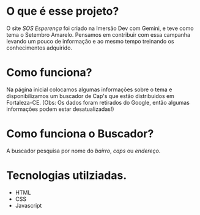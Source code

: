 # O que é esse projeto?

O site *SOS Esperença* foi criado na Imersão Dev com Gemini, e teve como tema o Setembro Amarelo. Pensamos em contribuir com essa campanha levando um pouco de informação e ao mesmo tempo treinando os conhecimentos adquirido.

# Como funciona?

Na página inicial colocamos algumas informações sobre o tema e disponibilizamos um buscador de Cap's que estão distribuidos em Fortaleza-CE. (Obs: Os dados foram retirados do Google, então algumas informações podem estar desatualizadas!)

# Como funciona o Buscador?

A buscador pesquisa por nome do *bairro*, *caps* ou *endereço*.

# Tecnologias utilziadas.

* HTML
* CSS
* Javascript